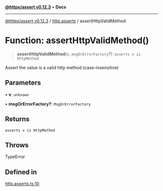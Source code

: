 [**@httpx/assert v0.12.3**](../../README.md) • **Docs**

***

[@httpx/assert v0.12.3](../../README.md) / [http.asserts](../README.md) / assertHttpValidMethod

# Function: assertHttpValidMethod()

> **assertHttpValidMethod**(`v`, `msgOrErrorFactory`?): `asserts v is HttpMethod`

Assert the value is a valid http method (case-insensitive)

## Parameters

• **v**: `unknown`

• **msgOrErrorFactory?**: `MsgOrErrorFactory`

## Returns

`asserts v is HttpMethod`

## Throws

TypeError

## Defined in

[http.asserts.ts:10](https://github.com/belgattitude/httpx/blob/efdc4c7f5d90eb963a8ba204526e9494bbd080b8/packages/assert/src/http.asserts.ts#L10)
